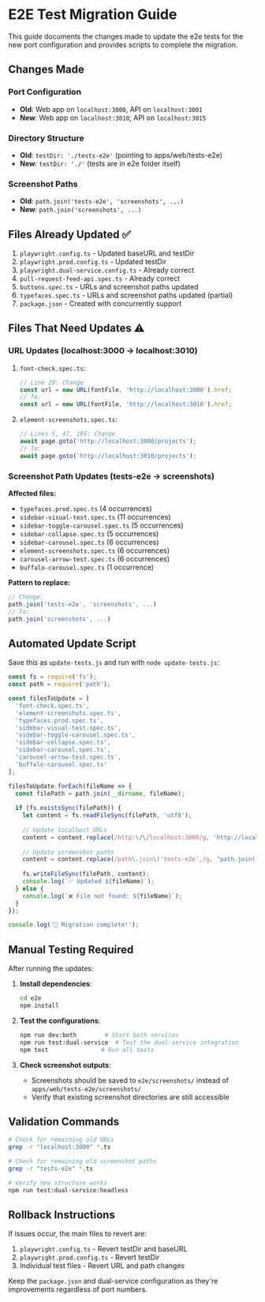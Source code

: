 # E2E Test Migration Guide

This guide documents the changes made to update the e2e tests for the new port configuration and provides scripts to complete the migration.

## Changes Made

### Port Configuration
- **Old**: Web app on `localhost:3000`, API on `localhost:3001`
- **New**: Web app on `localhost:3010`, API on `localhost:3015`

### Directory Structure
- **Old**: `testDir: './tests-e2e'` (pointing to apps/web/tests-e2e)
- **New**: `testDir: './'` (tests are in e2e folder itself)

### Screenshot Paths
- **Old**: `path.join('tests-e2e', 'screenshots', ...)`
- **New**: `path.join('screenshots', ...)`

## Files Already Updated ✅

1. `playwright.config.ts` - Updated baseURL and testDir
2. `playwright.prod.config.ts` - Updated testDir
3. `playwright.dual-service.config.ts` - Already correct
4. `pull-request-feed-api.spec.ts` - Already correct
5. `buttons.spec.ts` - URLs and screenshot paths updated
6. `typefaces.spec.ts` - URLs and screenshot paths updated (partial)
7. `package.json` - Created with concurrently support

## Files That Need Updates ⚠️

### URL Updates (localhost:3000 → localhost:3010)

1. `font-check.spec.ts`:
   ```typescript
   // Line 20: Change
   const url = new URL(fontFile, 'http://localhost:3000').href;
   // To:
   const url = new URL(fontFile, 'http://localhost:3010').href;
   ```

2. `element-screenshots.spec.ts`:
   ```typescript
   // Lines 5, 47, 105: Change
   await page.goto('http://localhost:3000/projects');
   // To:
   await page.goto('http://localhost:3010/projects');
   ```

### Screenshot Path Updates (tests-e2e → screenshots)

**Affected files:**
- `typefaces.prod.spec.ts` (4 occurrences)
- `sidebar-visual-test.spec.ts` (11 occurrences) 
- `sidebar-toggle-carousel.spec.ts` (5 occurrences)
- `sidebar-collapse.spec.ts` (5 occurrences)
- `sidebar-carousel.spec.ts` (6 occurrences)
- `element-screenshots.spec.ts` (6 occurrences)
- `carousel-arrow-test.spec.ts` (6 occurrences)
- `buffalo-carousel.spec.ts` (1 occurrence)

**Pattern to replace:**
```typescript
// Change:
path.join('tests-e2e', 'screenshots', ...)
// To:
path.join('screenshots', ...)
```

## Automated Update Script

Save this as `update-tests.js` and run with `node update-tests.js`:

```javascript
const fs = require('fs');
const path = require('path');

const filesToUpdate = [
  'font-check.spec.ts',
  'element-screenshots.spec.ts',
  'typefaces.prod.spec.ts',
  'sidebar-visual-test.spec.ts',
  'sidebar-toggle-carousel.spec.ts',
  'sidebar-collapse.spec.ts',
  'sidebar-carousel.spec.ts',
  'carousel-arrow-test.spec.ts',
  'buffalo-carousel.spec.ts'
];

filesToUpdate.forEach(fileName => {
  const filePath = path.join(__dirname, fileName);
  
  if (fs.existsSync(filePath)) {
    let content = fs.readFileSync(filePath, 'utf8');
    
    // Update localhost URLs
    content = content.replace(/http:\/\/localhost:3000/g, 'http://localhost:3010');
    
    // Update screenshot paths
    content = content.replace(/path\.join\('tests-e2e',/g, "path.join('");
    
    fs.writeFileSync(filePath, content);
    console.log(`✅ Updated ${fileName}`);
  } else {
    console.log(`❌ File not found: ${fileName}`);
  }
});

console.log('🎉 Migration complete!');
```

## Manual Testing Required

After running the updates:

1. **Install dependencies**:
   ```bash
   cd e2e
   npm install
   ```

2. **Test the configurations**:
   ```bash
   npm run dev:both        # Start both services
   npm run test:dual-service  # Test the dual-service integration
   npm test               # Run all tests
   ```

3. **Check screenshot outputs**:
   - Screenshots should be saved to `e2e/screenshots/` instead of `apps/web/tests-e2e/screenshots/`
   - Verify that existing screenshot directories are still accessible

## Validation Commands

```bash
# Check for remaining old URLs
grep -r "localhost:3000" *.ts

# Check for remaining old screenshot paths  
grep -r "tests-e2e" *.ts

# Verify new structure works
npm run test:dual-service:headless
```

## Rollback Instructions

If issues occur, the main files to revert are:
1. `playwright.config.ts` - Revert testDir and baseURL
2. `playwright.prod.config.ts` - Revert testDir
3. Individual test files - Revert URL and path changes

Keep the `package.json` and dual-service configuration as they're improvements regardless of port numbers. 